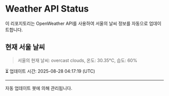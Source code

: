 
# Weather API Status

이 리포지토리는 OpenWeather API를 사용하여 서울의 날씨 정보를 자동으로 업데이트합니다.

## 현재 서울 날씨
> 서울의 현재 날씨: overcast clouds, 온도: 30.35°C, 습도: 60%

⏳ 업데이트 시간: 2025-08-28 04:17:19 (UTC)

---
자동 업데이트 봇에 의해 관리됩니다.
